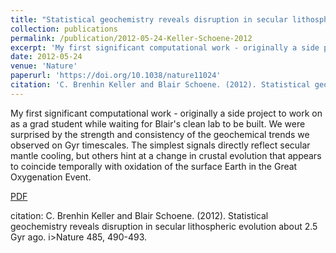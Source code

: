 ```yaml
---
title: "Statistical geochemistry reveals disruption in secular lithospheric evolution about 2.5 Gyr ago"
collection: publications
permalink: /publication/2012-05-24-Keller-Schoene-2012
excerpt: 'My first significant computational work - originally a side project to work on as a grad student while waiting for Blair&apos;s clean lab to be built. We were surprised by the strength and consistency of the geochemical trends we observed on Gyr timescales. The simplest signals directly reflect secular mantle cooling, but others hint at a change in crustal evolution that appears to coincide temporally with oxidation of the surface Earth in the Great Oxygenation Event.'
date: 2012-05-24
venue: 'Nature'
paperurl: 'https://doi.org/10.1038/nature11024'
citation: 'C. Brenhin Keller and Blair Schoene. (2012). Statistical geochemistry reveals disruption in secular lithospheric evolution about 2.5 Gyr ago. i>Nature</i> 485, 490-493.'
---
```

My first significant computational work - originally a side project to work on as a grad student while waiting for Blair&apos;s clean lab to be built. We were surprised by the strength and consistency of the geochemical trends we observed on Gyr timescales. The simplest signals directly reflect secular mantle cooling, but others hint at a change in crustal evolution that appears to coincide temporally with oxidation of the surface Earth in the Great Oxygenation Event.


<a href='http://brenhinkeller.github.io/files/KS2012.pdf'>PDF</a>

citation: C. Brenhin Keller and Blair Schoene. (2012). Statistical geochemistry reveals disruption in secular lithospheric evolution about 2.5 Gyr ago. i>Nature</i> 485, 490-493.